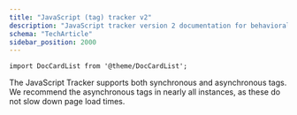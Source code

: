 ```yaml
---
title: "JavaScript (tag) tracker v2"
description: "JavaScript tracker version 2 documentation for behavioral event collection in web applications."
schema: "TechArticle"
sidebar_position: 2000
---
```


```mdx-code-block
import DocCardList from '@theme/DocCardList';
```

The JavaScript Tracker supports both synchronous and asynchronous tags. We recommend the asynchronous tags in nearly all instances, as these do not slow down page load times.

<DocCardList/>
